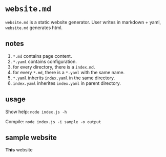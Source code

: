 # `website.md`

`website.md` is a static website generator. User writes in markdown + yaml, `website.md` generates html.


## notes

1. `*.md` contains page content.
1. `*.yaml` contains configuration.
1. for every directory, there is a `index.md`.
1. for every `*.md`, there is a `*.yaml` with the same name.
1. `*.yaml` inherits `index.yaml` in the same directory.
1. `index.yaml` inherites `index.yaml` in parent directory.


## usage

Show help: `node index.js -h`

Compile: `node index.js -i sample -o output`


## sample website

**This** website
